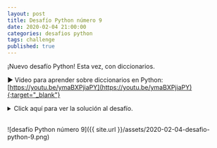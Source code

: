 ```yaml
---
layout: post
title: Desafío Python número 9
date: 2020-02-04 21:00:00
categories: desafios python
tags: challenge
published: true
---
```


¡Nuevo desafío Python! Esta vez, con diccionarios.

▶️ Video para aprender sobre diccionarios en Python: [https://youtu.be/ymaBXPjiaPY](https://youtu.be/ymaBXPjiaPY){:target="_blank"}

<details>
  <summary>Click aquí para ver la solución al desafío.</summary>
El algoritmo solicita al usuario 5 strings y, por cada carácter de cada string, si se trata de una letra, verifica si no se encuentra en el diccionario, en cuyo caso la agrega con el valor 1 y, si se encuentra, le suma 1.
<br />
<br />💢 Para ejecutar el código: https://repl.it/@programacionde1/Python-Desafio-9
<div>![Solución al desafío]({{ site.url }}/assets/2020-02-04-desafio-python-9-solucion.png)</div>

</details>


<br />![desafío Python número 9]({{ site.url }}/assets/2020-02-04-desafio-python-9.png)
